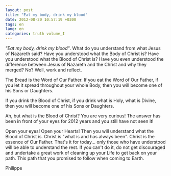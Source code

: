 ```yaml
---
layout: post
title: "Eat my body, drink my blood"
date: 2012-08-20 10:57:19 +0200
tags: en
lang: en
categories: truth volume_I
---
```

*"Eat my body, drink my blood"*. What do you understand from what Jesus of Nazareth said? Have you understood what the Body of Christ is? Have you understood what the Blood of Christ is? Have you even understood the difference between Jesus of Nazareth and the Christ and why they merged? No? Well, work and reflect.

The Bread is the Word of Our Father. If you eat the Word of Our Father, if you let it spread throughout your whole Body, then you will become one of his Sons or Daughters.

If you drink the Blood of Christ, if you drink what is Holy, what is Divine, then you will become one of his Sons or Daughters.

Ah, but what is the Blood of Christ? You are very curious! The answer has been in front of your eyes for 2012 years and you still have not seen it!

Open your eyes! Open your Hearts! Then you will understand what the Blood of Christ is. Christ is "what is and has always been". Christ is the essence of Our Father. That's it for today... only those who have understood will be able to understand the rest. If you can't do it, do not get discouraged and undertake a great work of cleaning up your Life to get back on your path. This path that you promised to follow when coming to Earth.

Philippe

<!-- 
This work is licensed under a Creative Commons Attribution-NonCommercial 4.0 International License.
-->